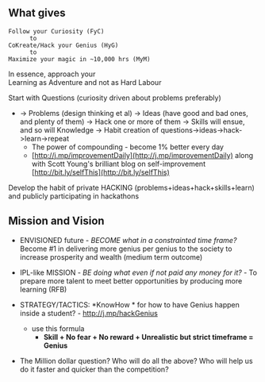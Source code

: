 <!-- title: Successful learner  -->

## What gives

```
Follow your Curiosity (FyC)
      to 
CoKreate/Hack your Genius (HyG)
      to 
Maximize your magic in ~10,000 hrs (MyM)

```

In essence, approach your   
Learning as Adventure and not as Hard Labour

Start with Questions (curiosity driven about problems preferably)
 - -> Problems  (design thinking et al) 
    -> Ideas (have good and bad ones, and plenty of them)
   -> Hack one or more of them 
   -> Skills will ensue, and so will Knowledge
   -> Habit creation of questions->ideas->hack->learn->repeat
	 - The power of compounding - become 1% better every day
	 - [http://j.mp/improvementDaily](http://j.mp/improvementDaily) along with Scott Young's brilliant blog on self-improvement [http://bit.ly/selfThis](http://bit.ly/selfThis) 


Develop the habit of private HACKING (problems+ideas+hack+skills+learn) and publicly participating in hackathons



## Mission and Vision

- ENVISIONED future - *BECOME what in a constrainted time frame?* Become #1 in delivering more genius per genius to the society to increase prosperity and wealth (medium term outcome)
- IPL-like MISSION - *BE doing what even if not paid any money for it?* - To prepare more talent to meet better opportunities by producing more learning (RFB) 

- STRATEGY/TACTICS: *KnowHow * for how to have Genius happen inside a student? - http://j.mp/hackGenius
  - use this formula 
    - **Skill + No fear + No reward + Unrealistic but strict timeframe = Genius**

- The Million dollar question? Who will do all the above? Who will help us do it faster and quicker than the competition? 


